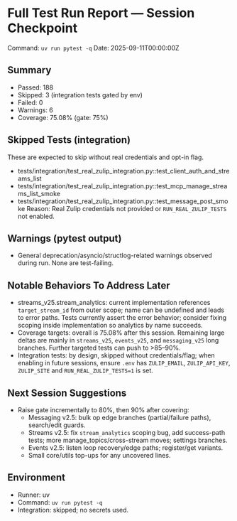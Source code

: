# Full Test Run Report — Session Checkpoint

Command: `uv run pytest -q`
Date: 2025-09-11T00:00:00Z

## Summary
- Passed: 188
- Skipped: 3 (integration tests gated by env)
- Failed: 0
- Warnings: 6
- Coverage: 75.08% (gate: 75%)

## Skipped Tests (integration)
These are expected to skip without real credentials and opt-in flag.
- tests/integration/test_real_zulip_integration.py::test_client_auth_and_streams_list
- tests/integration/test_real_zulip_integration.py::test_mcp_manage_streams_list_smoke
- tests/integration/test_real_zulip_integration.py::test_message_post_smoke
Reason: Real Zulip credentials not provided or `RUN_REAL_ZULIP_TESTS` not enabled.

## Warnings (pytest output)
- General deprecation/asyncio/structlog-related warnings observed during run. None are test-failing.

## Notable Behaviors To Address Later
- streams_v25.stream_analytics: current implementation references `target_stream_id` from outer scope; name can be undefined and leads to error paths. Tests currently assert the error behavior; consider fixing scoping inside implementation so analytics by name succeeds.
- Coverage targets: overall is 75.08% after this session. Remaining large deltas are mainly in `streams_v25`, `events_v25`, and `messaging_v25` long branches. Further targeted tests can push to >85–90%.
- Integration tests: by design, skipped without credentials/flag; when enabling in future sessions, ensure `.env` has `ZULIP_EMAIL`, `ZULIP_API_KEY`, `ZULIP_SITE` and `RUN_REAL_ZULIP_TESTS=1` is set.

## Next Session Suggestions
- Raise gate incrementally to 80%, then 90% after covering:
  - Messaging v2.5: bulk op edge branches (partial/failure paths), search/edit guards.
  - Streams v2.5: fix `stream_analytics` scoping bug, add success-path tests; more manage_topics/cross-stream moves; settings branches.
  - Events v2.5: listen loop recovery/edge paths; register/get variants.
  - Small core/utils top-ups for any uncovered lines.

## Environment
- Runner: uv
- Command: `uv run pytest -q`
- Integration: skipped; no secrets used.

